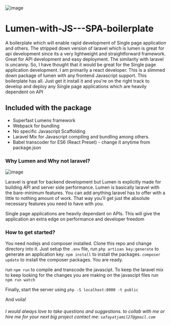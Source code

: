 ![image](https://user-images.githubusercontent.com/14005698/60100332-58e9ce00-977b-11e9-90f0-34f127fde719.png)



# Lumen-with-JS---SPA-boilerplate
A boilerplate which will enable rapid development of Single page application and others.
The stripped down version of laravel which is lumen is great for api development since its a very lightweight and straightforward 
framework. Great for API development and easy deployment. The similarity with laravel is uncanny.
So, I have thought that it would be great for the Single page application development. I am primarily a react developer.
This is a slimmed down package of lumen with any frontend Javascript support. This boilerplate has all. Just get it install it and you're on the 
right track to develop and deploy any Single page applications which are heavily dependent  on API

## Included with the package
- Superfast Lumens framework
- Webpack for bundling 
- No specific Javascript Scaffolding
- Laravel Mix for Javascript compiling and bundling among others.
- Babel transcoder for ES6 (React Preset) -  change it anytime from package.json


### Why Lumen and Why not laravel?
![image](https://user-images.githubusercontent.com/14005698/60100569-cf86cb80-977b-11e9-95c4-a157d1656bb1.png)

Laravel is great for backend development but Lumen is explicitly made for building API and server side performance.
Lumen is basically laravel with the bare-minimum features. You can add anything laravel has to offer with a little to nothing amount of work. 
That way you'll get just the absolute necessary features you need to have with you. 

Single page applications are heavily dependant on APIs. This will give the application an extra edge on performance and developer freedom


### How to get started?
 You need nodejs and composer installed. Clone this repo and change directory into it.
 Just setup the `.env` file,
 run `php artisan key:generate` to generate an application key.
 `npm install` to install the packages.
 `composer update` to install the composer packages. You are ready.
 
 run `npm run` to compile and transcode the javascipt. 
 To keep the laravel mix to keep looking for the changes you are making on the javascipt files run `npm run watch`
 
 Finally, start the server using `php -S localhost:8000 -t public`
 
 And voila!


###### I would always love to take questions and suggestions. to collab with me or hire me for your next big project contact me: `safayatjamil27@gmail.com`
 